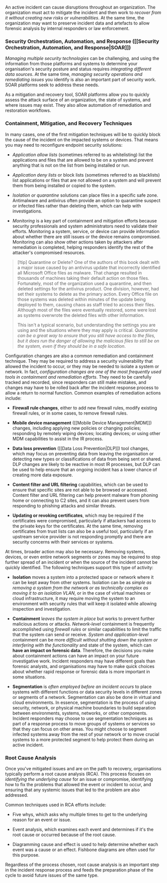 An active incident can cause disruptions throughout an organization. The organization must act to mitigate the incident and then work to *recover from it without creating new risks or vulnerabilities*. At the same time, the organization may want to preserve incident data and artefacts to allow forensic analysis by internal responders or law enforcement.

### Security Orchestration, Automation, and Response ([[Security Orchestration, Automation, and Response|SOAR]])

*Managing multiple security technologies* can be challenging, and using the information from those platforms and systems to determine your organisation's security posture and status requires *integrating different data sources*. At the same time, *managing security operations and remediating issues* you identify is also an important part of security work. SOAR platforms seek to address these needs.

As a mitigation and recovery tool, SOAR platforms allow you to quickly assess the attack surface of an organization, the state of systems, and where issues may exist. They also allow automation of remediation and restoration workflows.

### Containment, Mitigation, and Recovery Techniques

In many cases, one of the first mitigation techniques will be to quickly block the cause of the incident on the impacted systems or devices. That means you may need to reconfigure endpoint security solutions:

- *Application allow lists* (sometimes referred to as whitelisting) list the applications and files that are allowed to be on a system and prevent anything that is not on the list from being installed or run.
  
- *Application deny lists* or block lists (sometimes referred to as blacklists) list applications or files that are not allowed on a system and will prevent them from being installed or copied to the system.
  
- *Isolation or quarantine* solutions can place files in a specific safe zone. Antimalware and antivirus often provide an option to quarantine suspect or infected files rather than deleting them, which can help with investigations.
  
- *Monitoring* is a key part of containment and mitigation efforts because security professionals and system administrators need to validate their efforts. Monitoring a system, service, or device can provide information about whether there are still issues or the device remains compromised. Monitoring can also show other actions taken by attackers after remediation is completed, helping responders identify the rest of the attacker's compromised resources.

>[!tip] Quarantine or Delete?
> One of the authors of this book dealt with a major issue caused by an antivirus update that incorrectly identified all Microsoft Office files as malware. That change resulted in thousands of machines taking their default action on those files. Fortunately, most of the organization used a quarantine, and then deleted settings for the antivirus product. One division, however, had set their systems to delete as the primary action. Every Office file on those systems was deleted within minutes of the update being deployed to them, causing chaos as staff tried to access their files. Although most of the files were eventually restored, some were lost as systems overwrote the deleted files with other information.
> 
> This isn't a typical scenario, but understanding the settings you are using and the situations where they may apply is critical. *Quarantine can be a great way to ensure that you still have access to the files, but it does run the danger of allowing the malicious files to still be on the system, even if they should be in a safe location*.

Configuration changes are also a common remediation and containment technique. They may be required to address a security vulnerability that allowed the incident to occur, or they may be needed to isolate a system or network. In fact, *configuration changes are one of the most frequently used tools in containment and remediation efforts*. They need to be carefully tracked and recorded, since responders can still make mistakes, and changes may have to be rolled back after the incident response process to allow a return to normal function. Common examples of remediation actions include:

- **Firewall rule changes**, either to add new firewall rules, modify existing firewall rules, or in some cases, to remove firewall rules.
  
- **Mobile device management** ([[Mobile Device Management|MDM]]) changes, including applying new policies or changing policies; responding by remotely wiping devices; locating devices; or using other MDM capabilities to assist in the IR process.

- **Data loss prevention** ([[Data Loss Prevention|DLP]]) tool changes, which may focus on preventing data from leaving the organisation or detecting new types or classifications of data from being sent or shared. DLP changes are likely to be reactive in most IR processes, but DLP can be used to help ensure that an ongoing incident has a lower chance of creating more data exposure.
  
- **Content filter and URL filtering** capabilities, which can be used to ensure that specific sites are not able to be browsed or accessed. Content filter and URL filtering can help prevent malware from phoning home or connecting to C2 sites, and it can also prevent users from responding to phishing attacks and similar threats.
  
- **Updating or revoking certificates**, which may be required if the certificates were compromised, particularly if attackers had access to the private keys for the certificates. At the same time, removing certificates from trust lists can also be a useful tool, particularly if an upstream service provider is not responding promptly and there are security concerns with their services or systems.

At times, broader action may also be necessary. Removing systems, devices, or even entire network segments or zones may be required to stop further spread of an incident or when the source of the incident cannot be quickly identified. The following techniques support this type of activity:

- **Isolation** moves a system into a protected space or network where it can be kept away from other systems. Isolation can be as *simple as removing a system from the network or as technically complex as moving it to an isolation VLAN*, or in the case of virtual machines or cloud infrastructure, it may require moving the system to an environment with security rules that will keep it isolated while allowing inspection and investigation.
  
- **Containment** l*eaves the system in place* but works to prevent further malicious actions or attacks. *Network-level* containment is frequently accomplished using *firewall rules* or similar capabilities to limit the traffic that the system can send or receive. *System and application-level* containment can be more *difficult without shutting down the system or interfering with the functionality* and state of the system, which can **have an impact on forensic data**. Therefore, the decisions you make about containment actions can have an impact on your future investigative work. Incident responders may have different goals than forensic analysts, and organisations may have to make quick choices about whether rapid response or forensic data is more important in some situations.
  
- **Segmentation** is *often employed before an incident occurs* to place systems with different functions or data security levels in different zones or segments of a network. Segmentation can also be done in virtual and cloud environments. In essence, segmentation is the process of using security, network, or physical machine boundaries to build separation between environments, systems, networks, or other components. Incident responders may choose to use segmentation techniques as part of a response process to move groups of systems or services so that they can focus on other areas. You might choose to segment infected systems away from the rest of your network or to move crucial systems to a more protected segment to help protect them during an active incident.

### Root Cause Analysis

Once you've mitigated issues and are on the path to recovery, organisations typically perform a root cause analysis (RCA). This process focuses on *identifying the underlying cause* for an issue or compromise, identifying how to fix the problems that allowed the event or incident to occur, and ensuring that any systemic issues that led to the problem are also addressed.

Common techniques used in RCA efforts include:

- Five whys, which asks why multiple times to get to the underlying reason for an event or issue.
  
- Event analysis, which examines each event and determines if it's the root cause or occurred because of the root cause.
  
- Diagramming cause and effect is used to help determine whether each event was a cause or an effect. Fishbone diagrams are often used for this purpose.

Regardless of the process chosen, root cause analysis is an important step in the incident response process and feeds the preparation phase of the cycle to avoid future issues of the same type.
